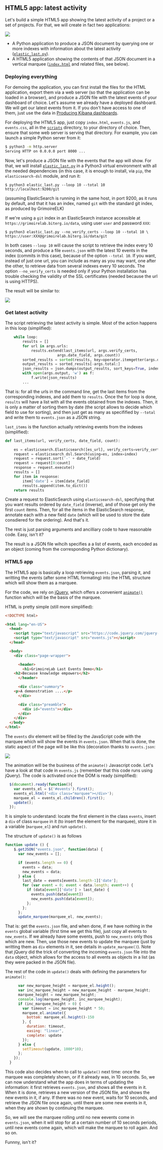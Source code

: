 ## HTML5 app: latest activity

Let's build a simple HTML5 app showing the latest activity of a project or a set of projects. For that, we will create in fact two applications:

![](/tools-and-tips/html5_app_moving.gif)

* A Python application to produce a JSON document by querying one or more indexes with information about the latest activity ([`elastic_last.py`](https://github.com/jgbarah/GrimoireLab-training/blob/master/tools-and-tips/scripts/elastic_last.py)).
* A HTML5 application showing the contents of that JSON document in a vertical marquee ([`index.html`](https://github.com/jgbarah/GrimoireLab-training/blob/master/tools-and-tips/scripts/index.html) and related files, see below).

### Deploying everything

For demoing the application, you can first install the files for the HTML application, export them via a web server (so that the application can be loaded in a browser), and produce a JSON file with the latest events of your dashboard of choice. Let's assume we already have a deployed dashboard. We will get our latest events from it. If you don't have access to one of them, just use the data in [Producing Kibana dashboards](../../grimoireelk/producing_kibana_dashboards_with_grimoireelk.md).

For deploying the HTML5 app, just copy `index.html`, `events.js`, and `events.css`, all in the [`scripts`](https://github.com/jgbarah/GrimoireLab-training/blob/master/tools-and-tips/scripts/) directory, to your directory of choice. Then, ensure that some web server is serving that directory. For example, you can launch a simple Python server from it:

```bash
$ python3 -m http.server
Serving HTTP on 0.0.0.0 port 8000 ...
```

Now, let's produce a JSON file with the events that the app will show. For that, we will install [`elastic_last.py`](https://github.com/jgbarah/GrimoireLab-training/blob/master/tools-and-tips/scripts/elastic_last.py) in a Python3 virtual environment with all the needed dependencies (in this case, it is enough to install, via `pip`, the `elasticsearch-dsl` module, and run it:

```
$ python3 elastic_last.py --loop 10 --total 10 http://localhost:9200/git
```

(assuming ElasticSearch is running in the same host, in port 9200, as it runs by default, and that it has an index, named `git` with the standard git index, as produced by GrimoireELK)

If we're using a `git` index in an ElasticSearch instance accessible at `https://grimoirelab.biterg.io/data`, using user `user` and password `XXX`:

```
$ python3 elastic_last.py --no_verify_certs --loop 10 --total 10 \
https://user:XXX@grimoirelab.biterg.io/data/git
```

In both cases `--loop 10` will cause the script to retrieve the index every 10 seconds, and produce a file `events.json` with the latest 10 events in the index (commits in this case), because of the option `--total 10`. If you want, instead of just one url, you can include as many as you may want, one after the other, to retrieve data from several indexes every 10 seconds. The option `--no_verify_certs` is needed only if your Python installation has trouble checking the validity of the SSL certificates (needed because the url is using HTTPS).

The result will be similar to:

![](/tools-and-tips/html5_app_moving.gif)

### Get latest activity

The script retrieving the latest activity is simple. Most of the action happens in this loop (simplified):

```python
    while loop:
        results = []
        for url in args.urls:
            results.extend(last_items(url, args.verify_certs,
                        args.date_field, args.count))
        sorted_results = sorted(results, key=operator.itemgetter(args.date_field))
        output_results = sorted_results[-args.total:]
        json_results = json.dumps(output_results, sort_keys=True, indent=2)
        with open(args.output, 'w') as f:
            f.write(json_results)
        ...
```

That is: for all the urls in the command line, get the last items from the corresponding indexes, and add them to `results`. Once the for loop is done, `results` will have a list with all the events obtained from the indexes. Then, it is only a matter of sorting them by date (the script allows to decide which field to use for sorting), and then just get as many as specifified by `--total` and write them to `events.json` as a JSON string.

`last_items` is the function actually retrieving events from the indexes (simplified):

```python
def last_items(url, verify_certs, date_field, count):

    es = elasticsearch.Elasticsearch([es_url], verify_certs=verify_certs)
    request = elasticsearch_dsl.Search(using=es, index=index)
    request = request.sort('-' + date_field)
    request = request[0:count]
    response = request.execute()
    results = []
    for item in response:
        item['date'] = item[date_field]
        results.append(item.to_dict())
    return results
```

Create a request to ElasticSearch using `elasticsearch-dsl`, specifying that you want results ordered by `date_field` (inverse), and of those get only the first `count` items. Then, for all the items in the ElasticSearch response, annotate each with a new field `date` (which will be used to store the date consdiered for the ordering). And that's it.

The rest is just parsing arguments and ancilliary code to have reasonable code. Easy, isn't it?

The result is a JSON file wihcih specifies a a list of events, each encoded as an object (coming from the corresponding Python dictionary).

### HTML5 app

The HTML5 app is basically a loop retrieving `events.json`, parsing it, and writting the events (after some HTML formating) into the HTML structure which will show them as a marquee.

For the code, we rely on [jQuery](http://jquery.com), which offers a convenient [`animate()`](http://api.jquery.com/animate/) function which will be the basis of the marquee.

HTML is pretty simple (still more simplified):

```html
<!DOCTYPE html>

<html lang="en-US">
  <head>
    <script type="text/javascript" src="https://code.jquery.com/jquery-3.1.1.min.js"></script>
    <script type="text/javascript" src="events.js"></script>
  </head>

  <body>
    <div class="page-wrapper">

      <header>
        <h1>GrimoireLab Last Events Demo</h1>
	<h2>Because knowledge empowers</h2>
      </header>

      <div class="summary">
	<p>A demonstration ....</p>
      </div>

      <div class="preamble">
        <div id="events"></div>
      </div>
    </div>
  </body>
</html>
```

The `events` div element will be filled by the JavaScript code with the marquee which will show the events in `events.json`. When that is done, the static aspect of the page will be like this (decoration thanks to `events.json`:

![](/tools-and-tips/html5_app.png)

The animation will be the business of the `animate()` Javascript code. Let's have a look at that code in `events.js` (remember that this code runs using jQuery). The code is activated once the DOM is ready (simplified):

```javascript
  $(document).ready(function(){
    var events_el = $('#events').first();
    events_el.html('<div class="marquee"></div>');
    marquee_el = events_el.children().first();
    update();
  });
```

It is simple to understand: locate the first element in the class `events`, insert a `div` of class `marquee` in it (to insert the element for the marquee), store it in a variable (`marquee_el`) and run `update()`.

The structure of `update()` is as follows

```javascript
function update () {
    $.getJSON("events.json", function(data) {
      var new_events = [];

      if (events.length == 0) {
        events = data;
        new_events = data;
      } else {
        last_date = events[events.length-1]['date'];
        for (var event = 0; event < data.length; event++) {
          if (data[event]['date'] > last_date) {
            events.push(data[event])
            new_events.push(data[event]);
          };
        };
      };
      update_marquee(marquee_el, new_events);
```

That is: get the `events.json` file, and when done, if we have nothing in the `events` global variable (first time we get this file), just copy all events to `new_events`. If we already have some events, push to `new_events` only thos which are new. Then, use those new events to update the marquee (just by writting them as `div` elements in it, see details in `update_marquee()`). Note that jQuery did the trick of converting the incoming `events.json` file into the `data` object, which allows for the access to all events as objects in a list (as they were packed in the JSON file).

The rest of the code in `update()` deals with defining the parameters for `animate()`:

```javascript
      var new_marquee_height = marquee_el.height();
      var inc_marquee_height = new_marquee_height - marquee_height;
      marquee_height = new_marquee_height;
      console.log(marquee_height, inc_marquee_height);
      if (inc_marquee_height > 0) {
        var timeout = inc_marquee_height * 50;
        marquee_el.animate({
          bottom: marquee_el.height()-150
        }, {
          duration: timeout,
          easing: "linear",
          complete: update
        });
      } else {
        setTimeout(update, 1000*10);
      };
  	});
  }
```

This code also decides when to call to `update()` next time: once the marquee was completely shown, or if it already was, in 10 seconds. So, we can now understand what the app does in terms of updating the information: it first retrieves `events.json`, and shows all the events in it. When it is done, retrieves a new version of the JSON file, and shows the new events in it, if any. If there was no new event, waits for 10 seconds, and retrieve the JSON file once again, until there are some new events in it, when they are shown by continuing the marquee.

So, we will see the marquee rolling until no new eevents come in `events.json`, when it will stop for at a certain number of 10 seconds periods, until new events come again, which will make the marquee to roll again. And so on.

Funnny, isn't it?